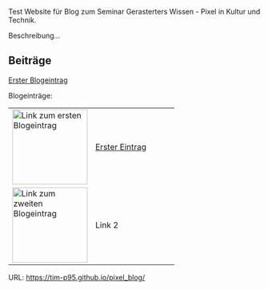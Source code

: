 
Test Website für Blog zum Seminar Gerasterters Wissen - Pixel in Kultur und Technik.

Beschreibung...

## Beiträge

[Erster Blogeintrag](https://tim-p95.github.io/pixel_blog/blog_eintrag1.html)

<!---
[![bild 1](http://www.gesamtschule-hambergen.de/wp-content/uploads/2018/06/pixil-frame-0.png)](https://tim-p95.github.io/pixel_blog/blog_eintrag1.html)
-->

<!---
<a href="https://tim-p95.github.io/pixel_blog/blog_eintrag1.html">
  <img src="http://www.gesamtschule-hambergen.de/wp-content/uploads/2018/06/pixil-frame-0.png" alt="Link zum ersten Blogeintrag" style="width:50px;height:50px;">
</a>
-->

Blogeinträge:

<table width="100%">
  <tr>
    <td width="50%">
      <a href="https://tim-p95.github.io/pixel_blog/blog_eintrag1.html">
        <img src="http://www.gesamtschule-hambergen.de/wp-content/uploads/2018/06/pixil-frame-0.png" alt="Link zum ersten Blogeintrag"            style="width:150px;height:150px;">
      </a>
    </td>
    <td width="50%"><a href="https://tim-p95.github.io/pixel_blog/blog_eintrag1.html">Erster Eintrag</a></td>
  </tr>
  <tr>
    <td width="50%">    
      <a href="https://tim-p95.github.io/pixel_blog/blog_eintrag1.html">
        <img src="https://i.pinimg.com/236x/97/50/7c/97507cb58048040661fe36fea9f07c4c--minecraft-pixelart-minecraft-art.jpg" 
             alt="Link zum zweiten Blogeintrag" style="width:150px;height:150px;">
      </a>
    </td>
    <td width="50%">Link 2</td>
  </tr>
</table>

<!---
![bild 2](https://i.pinimg.com/236x/97/50/7c/97507cb58048040661fe36fea9f07c4c--minecraft-pixelart-minecraft-art.jpg)
-->

URL: https://tim-p95.github.io/pixel_blog/


